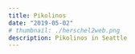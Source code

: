 ```yaml
---
title: Pikolinos
date: "2019-05-02"
# thumbnail: ./herschel2web.png
description: Pikolinos in Seattle
---
```

